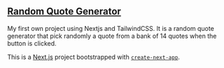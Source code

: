 ## [Random Quote Generator](https://nextjs-random-quote-lr9xfedy2-lucasdota.vercel.app/)

My first own project using Nextjs and TailwindCSS. It is a random quote generator that pick randomly a quote from a bank of 14 quotes when the button is clicked.

This is a [Next.js](https://nextjs.org/) project bootstrapped with [`create-next-app`](https://github.com/vercel/next.js/tree/canary/packages/create-next-app).
